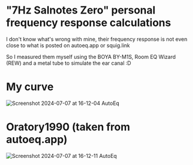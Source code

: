 # "7Hz Salnotes Zero" personal frequency response calculations

I don't know what's wrong with mine, their frequency response is not even close to what is posted on autoeq.app or squig.link

So I measured them myself using the BOYA BY-M1S, Room EQ Wizard (REW) and a metal tube to simulate the ear canal :D

# My curve

![Screenshot 2024-07-07 at 16-12-04 AutoEq](https://github.com/demonich/-7-Hz-Salnotes-Zero-personal-frequency-response-calculations/assets/74813436/16b8d8d0-222a-4863-b556-12197ea89056)

# Oratory1990 (taken from autoeq.app)

![Screenshot 2024-07-07 at 16-12-11 AutoEq](https://github.com/demonich/-7-Hz-Salnotes-Zero-personal-frequency-response-calculations/assets/74813436/4dd8f2ff-12ae-4804-9c00-c5c2301811c3)
